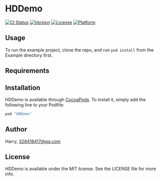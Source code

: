 # HDDemo

[![CI Status](http://img.shields.io/travis/Harry/HDDemo.svg?style=flat)](https://travis-ci.org/Harry/HDDemo)
[![Version](https://img.shields.io/cocoapods/v/HDDemo.svg?style=flat)](http://cocoapods.org/pods/HDDemo)
[![License](https://img.shields.io/cocoapods/l/HDDemo.svg?style=flat)](http://cocoapods.org/pods/HDDemo)
[![Platform](https://img.shields.io/cocoapods/p/HDDemo.svg?style=flat)](http://cocoapods.org/pods/HDDemo)

## Usage

To run the example project, clone the repo, and run `pod install` from the Example directory first.

## Requirements

## Installation

HDDemo is available through [CocoaPods](http://cocoapods.org). To install
it, simply add the following line to your Podfile:

```ruby
pod "HDDemo"
```

## Author

Harry, 328418417@qq.com

## License

HDDemo is available under the MIT license. See the LICENSE file for more info.
